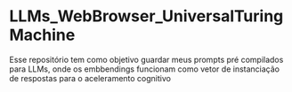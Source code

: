 # LLMs_WebBrowser_UniversalTuringMachine
Esse repositório tem como objetivo guardar meus prompts pré compilados para LLMs, onde os embbendings funcionam como vetor de instanciação de respostas para o aceleramento cognitivo
